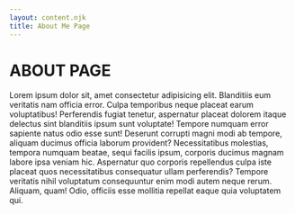 ```yaml
---
layout: content.njk
title: About Me Page
---
```


# ABOUT PAGE

Lorem ipsum dolor sit, amet consectetur adipisicing elit. Blanditiis eum veritatis nam officia error. Culpa temporibus neque placeat earum voluptatibus! Perferendis fugiat tenetur, aspernatur placeat dolorem itaque delectus sint blanditiis ipsum sunt voluptate! Tempore numquam error sapiente natus odio esse sunt! Deserunt corrupti magni modi ab tempore, aliquam ducimus officia laborum provident? Necessitatibus molestias, tempora numquam beatae, sequi facilis ipsum, corporis ducimus magnam labore ipsa veniam hic. Aspernatur quo corporis repellendus culpa iste placeat quos necessitatibus consequatur ullam perferendis? Tempore veritatis nihil voluptatum consequuntur enim modi autem neque rerum. Aliquam, quam! Odio, officiis esse mollitia repellat eaque quia voluptatem qui.